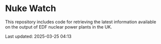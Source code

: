 # Nuke Watch

This repository includes code for retrieving the latest information available on the output of EDF nuclear power plants in the UK.

Last updated: 2025-03-25 04:13